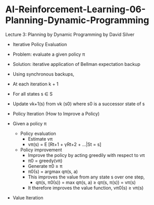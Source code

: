 # AI-Reinforcement-Learning-06-Planning-Dynamic-Programming
Lecture 3: Planning by Dynamic Programming by David Silver

- Iterative Policy Evaluation
 - Problem: evaluate a given policy π
 - Solution: iterative application of Bellman expectation backup
 - Using synchronous backups,
  - At each iteration k + 1
  - For all states s ∈ S
  - Update vk+1(s) from vk (s0) where s0 is a successor state of s

- Policy Iteration (How to Improve a Policy)
- Given a policy π
  - Policy evaluation
    - Estimate vπ
    - vπ(s) = E [Rt+1 + γRt+2 + ...|St = s]
  - Policy improvement
    - Improve the policy by acting greedily with respect to vπ
    - π0 = greedy(vπ)
    - Generate π0 ≥ π
    - π0(s) = argmax qπ(s, a)
    - This improves the value from any state s over one step,
      - qπ(s, π0(s)) = max qπ(s, a) ≥ qπ(s, π(s)) = vπ(s)
    - It therefore improves the value function, vπ0(s) ≥ vπ(s)
    
- Value Iteration
